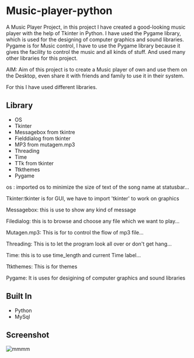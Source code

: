 # Music-player-python

A Music Player Project, in this project I have created a good-looking music player with the help of Tkinter in Python. I have used the Pygame library, which is used for the designing of computer graphics and sound libraries. Pygame is for Music control, I have to use the Pygame library because it gives the facility to control the music and all kinds of stuff. And used many other libraries for this project.

AIM: Aim of this project is to create a Music player of own and use them on the Desktop, even share it with friends and family to use it in their system.

For this I have used different libraries.

## Library

* OS
* Tkinter
* Messagebox from tkintre
* Fielddialog from tkinter
* MP3 from mutagem.mp3
* Threading
* Time
* TTk from tkinter
* Ttkthemes
* Pygame

 os : imported os to minimize the size of text of the song name at statusbar...

Tkinter:tkinter is for GUI, we have to import 'tkinter' to work on graphics

Messagebox: this is use to show any kind of message

Filedialog: this is to browse and choose any file which we want to play...

Mutagen.mp3:  This is for to control the flow of mp3 file...

Threading: This is to let the program look all over or don't get hang... 

Time: this is to use time_length and current Time label...

Ttkthemes: This is for themes

Pygame: It is uses for desigining of computer graphics and sound libraries 

## Built In

* Python
* MySql

## Screenshot

![mmmm](https://user-images.githubusercontent.com/33418077/132460622-2fae13d8-3d8e-4372-aadb-56c2a1397ea6.PNG)

